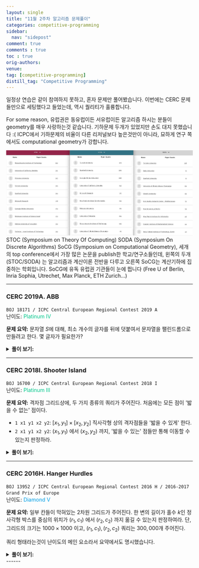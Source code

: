 ```yaml
---
layout: single
title: "11월 2주차 알고리즘 문제풀이"
categories: competitive-programming
sidebar:
  nav: "sidepost"
comment: true
comments : true
toc : true
orig-authors: 
venue: 
tag: [competitive-programming]
distill_tag: "Competitive Programming"
---
```



일정상 연습은 같이 참여하지 못하고, 혼자 문제만 풀어봤습니다. 이번에는 CERC 문제들만으로 세팅했다고 들었는데, 역시 퀄리티가 훌륭합니다. 

For some reason, 유럽권은 동유럽이든 서유럽이든 알고리즘 하시는 분들이 geometry를 매우 사랑하는것 같습니다. 기하문제 두개가 있었지만 손도 대지 못했습니다 :( 
ICPC에서 기하문제의 비율이 다른 리저널보다 높은것만이 아니라, 묘하게 연구 쪽에서도 computational geometry가 강합니다. 

![picture 1](../../images/d4ee94d0e1007229cff0b9aad086998393efdd3d1b45789d2a1f9b7148cef7ff.png)  
STOC (Symposium on Theory Of Computing) SODA (Symposium On Discrete Algorithms) SoCG (Symposium on Computational Geometry), 세개의 top conference에서 가장 많은 논문을 publish한 학교/연구소들인데, 왼쪽의 두개 (STOC/SODA) 는 알고리즘과 계산이론 전반을 다루고 오른쪽 SoCG는 계산기하에 집중하는 학회입니다. SoCG에 유독 유럽권 기관들이 눈에 띕니다 (Free U of Berlin, Inria Sophia, Utrechet, Max Planck, ETH Zurich...) 

------
### CERC 2019A. ABB
`BOJ 18171 / ICPC Central European Regional Contest 2019 A`  
난이도: <span style="color: rgb(0, 199, 139);">Platinum IV</span> 

**문제 요약:** 문자열 $S$에 대해, 최소 개수의 글자를 뒤에 덧붙여서 문자열을 팰린드롬으로 만들려고 한다. 몇 글자가 필요한가?

<details markdown='1'>
<summary><b>풀이 보기:</b></summary>
문자열 $S$가 어떤 문자열 $A$ 와 팰린드롬 $P$ 에 대해 $S = A + P$ 라면, $\abs{A}$ 만큼을 뒤에 덧붙여 $A + P + rev(A)$ 를 만들면 됩니다. 

이러한 $A$가 최대한 짧아야 하므로, 반대로 $P$가 최대한 길어야 합니다. 따라서, Manacher's Algorithm으로 $S$의 모든 극대 팰린드롬 부분문자열을 찾고, 그것들 중 $S$의 맨 뒤까지 닿는 최대 길이의 팰린드롬이 무엇인지를 판정하면 충분합니다. $O(\abs{S})$ 에 해결할 수 있습니다. 
</details>

------
### CERC 2018I. Shooter Island
`BOJ 16700 / ICPC Central European Regional Contest 2018 I`  
난이도: <span style="color: rgb(0, 199, 139);">Platinum III</span> 

**문제 요약:** 격자점 그리드상에, 두 가지 종류의 쿼리가 주어진다. 처음에는 모든 점이 '밟을 수 없는' 점이다.
- `1 x1 y1 x2 y2`: $[x_1, y_1] \times [x_2, y_2]$ 직사각형 상의 격자점들을 '밟을 수 있게' 한다. 
- `2 x1 y1 x2 y2`: $(x_1, y_1)$ 에서 $(x_2, y_2)$ 까지, '밟을 수 있는' 점들만 통해 이동할 수 있는지 판정하라. 

<details markdown='1'>
<summary><b>풀이 보기:</b></summary>
$R \times C$ 칸의 Union-Find를 유지할 수 있다면, 쉽게 풀 수 있습니다. 여기서 문제는 1번 쿼리 한번에 $O(RC)$ 시간을 써서는 복잡도를 맞출 수 없다는 점입니다.

한개당 $C$칸을 관리하는, $R$개의 Union find 자료구조를 추가로 관리하면, 이미 합쳐진 segment를 건너뛰면서 합칠 수 있습니다. 
- 문제를 1차원으로 줄여서 생각해 보면, $[l, r]$ 사이 점을 모두 합치는 쿼리가 여러 개 주어지고 이걸 빨리 처리하는 문제가 되며,
- 항상 맨 오른쪽의 값을 루트로 하도록 합니다. 이때, 본 노드를 다시 보지 않도록 잘 처리하면 됩니다. 
- 말로 쓰기는 어려운데... 예를 들어, $[3, 5]$ 를 먼저 합치고, $[1, 6]$ 을 합친다면,  
    - $p(3) = 4, p(4) = 5$ 로 만들고
    - $p(1) = 2$ 로 만든 다음, $p(2)$ 는 find(3) 을 수행해서 $p(2)$ 를 5로 만들고 넘어갑니다. 
    - $p(5) = 6$으로 만들고 끝냅니다.
- 이 과정에서 Path compression만 쓰면, 복잡도를 합리적으로 관리할 수 있습니다.
- 맨 오른쪽의 값을 루트로 고정함에 따라, size나 rank에 따른 Union find를 할 수 없지만, 이 문제에서는 상관이 없습니다.

이 테크닉은 [2022년 서강대학교 프로그래밍 대회](https://www.acmicpc.net/problem/26087) 에서 저는 (검수하면서) 처음 알게 되었는데, 꽤 재밌는 테크닉인것 같습니다. 잘 알려져 있는지는...잘 모르겠습니다. 

여담으로, Path compression'만' 사용하면, 쿼리당 amortized $O(\log n)$ 시간에 작동함이 알려져 있습니다. 
PS 세팅에서, $\log n$ 와 $\alpha(n)$을 구분해낼수있는 문제가 있는지는 잘 모르겠습니다. 어쩌면 모든 UF문제를 사실 path compression 하나로 뚫을수 있을지도 모르겠습니다. 
</details>

------

### CERC 2016H. Hanger Hurdles
`BOJ 13952 / ICPC Central European Regional Contest 2016 H / 2016-2017 Grand Prix of Europe`  
난이도: <span style="color: rgb(0, 158, 229);">Diamond V</span> 

**문제 요약:** 일부 칸들이 막혀있는 2차원 그리드가 주어진다. 한 변의 길이가 홀수 $k$인 정사각형 박스를 중심의 위치가 $(r_1, c_1)$ 에서 $(r_2, c_2)$ 까지 옮길 수 있는지 판정하여라. 
단, 그리드의 크기는 $1000 \times 1000$ 이고, $(r_1, c_1), (r_2, c_2)$ 쿼리는 $300,000$개 주어진다.  

쿼리 형태라는것이 난이도의 메인 요소라서 요약에서도 명시했습니다. 

<details markdown='1'>
<summary><b>풀이 보기:</b></summary>
변의 길이가 홀수인 박스가 있을 때, 이 박스가 $(r, c)$를 밑면의 중심으로 한다면 이를 "$(r, c)$ 위에 있다" 라고 부르겠습니다. 이하, $N$ 은 그리드의 변길이 (1000), $Q$는 쿼리의 개수 (30만) 입니다. 

쿼리가 한 개만 주어진다고 생각하면, 다음과 같이 문제를 풀 수 있습니다. 
- 각 칸에 대해, "가장 가까운 막혀 있는 칸" 이 어디인지를 알면, 이 칸 위에 올 수 있는 박스의 최대 크기를 알 수 있습니다. 
- 모든 칸에 대해, 이 칸 위에 올 수 있는 박스의 최대 크기를 안다는 것은, 자연수가 쓰여 있는 2차원 그리드가 주어지고, 값이 $k$ 이상인 점들만 밟으면서 $(r_1, c_1)$ 에서 $(r_2, c_2)$ 까지 이동할 수 있는지 판단하는 문제입니다. 
- 이 문제는 그래프로 만들고 직접 탐색을 하면 쉽게 풀 수 있습니다.
- 각 칸에 대해 가장 가까운 막힌칸을 찾는 작업은, 반대로 막힌 칸들로부터 시작해서 BFS를 돌면 쉽게 할 수 있습니다. 

즉, 이 작업은 $O(N^2)$ 시간에 모두 수행할 수 있습니다. 그러나 $O(N^2 Q)$ 로는 시간제한을 통과할 수 없습니다. 

시간 복잡도를 낮추기 위해서는, 병렬 이분 탐색을 생각할 수 있습니다. 
1) 쿼리 문제이고, 각 쿼리를 오프라인으로 처리할 수 있으며
2) 각 쿼리를 이분탐색으로 처리할 수 있기 때문입니다.

병렬 이분 탐색에 대해서는 [kks227님의 블로그 글](https://blog.naver.com/kks227/221410398513) 이 매우 쉽게 소개하고 있습니다. 
요점은 각 쿼리에 대해 [lo, hi] 값을 관리하면서, 한번 도는 사이에 모든 쿼리에 대해 업데이트하는 것입니다. 

한 쿼리를 이분 탐색하는 방법을 생각해 봅시다. 큰 박스가 올라갈 수 있는 (값이 큰) 칸부터 추가하면서, 
- $t$의 크기를 허용하는 칸을 모두 추가하고
- 현재 밟을 수 있는 칸들 중, 인접한 칸들 간에 유니온-파인드로 서로 연결되어 있음을 표시하면
- 각 쿼리마다 유니온-파인드를 이용, $s\to t$ 도달가능한지 판정할 수 있습니다. 
  
여기에 병렬 이분 탐색을 적용하여 전체를 $O(QN\log N)$ 시간에 풀 수 있고, 이 값이 조금 커 보이지만 제한시간이 8초이므로 통과할 수 있습니다. 
</details>
------
